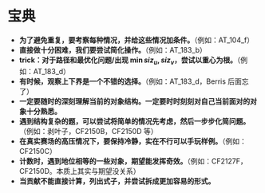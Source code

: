 # 宝典

* **为了避免重复，要考察每种情况，并给这些情况加条件。**（例如：AT_104_f）
* **直接做十分困难，我们要尝试简化操作。**（例如：AT_183_b）
* **trick：对于路径和最优化问题/出现 $\min{siz_u, siz_v}$，尝试以重心为根。**（例如：AT_183_d）
* **有时候，观察上下界是一个不错的选择。**（例如：AT_183_d，Berris 后面忘了）
* **一定要随时的深刻理解当前的对象结构。一定要时时刻刻对自己当前面对的对象十分熟悉。**
* **遇到结构复杂的题，可以尝试将简单的情况先考虑，然后一步步化简问题。**（例如：剥叶子，CF2150B，CF2150D 等）
* **在真实赛场的高压情况下，要保持冷静，实在不行可以手玩样例。**（例如：CF2150C）
* **计数时，遇到地位相等的一些对象，期望能发挥奇效。**（例如：CF2127F，CF2150D。本质上其实与期望没关系）
* **当贡献不能直接计算，列出式子，并尝试拆成更加容易的形式。**
